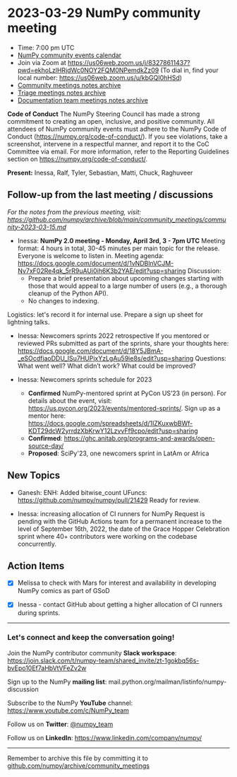 # 2023-03-29 NumPy community meeting


- Time: 7:00 pm UTC
- [NumPy community events calendar](https://scientific-python.org/calendars/)
- Join via Zoom at https://us06web.zoom.us/j/83278611437?pwd=ekhoLzlHRjdWc0NOY2FQM0NPemdkZz09 (To dial in, find your local number: https://us06web.zoom.us/u/kbGQI0hHSd)
- [Community meetings notes archive](https://github.com/numpy/archive/tree/main/community_meetings)
- [Triage meetings notes archive](https://github.com/numpy/archive/tree/master/triage_meetings)
- [Documentation team meetings notes archive](https://github.com/numpy/archive/tree/main/docs_team_meetings)

**Code of Conduct**
The NumPy Steering Council has made a strong commitment to creating an open, inclusive, and positive community. 
All attendees of NumPy community events must adhere to the NumPy Code of Conduct (https://numpy.org/code-of-conduct/). 
If you see violations, take a screenshot, intervene in a respectful manner, and report it to the CoC Committee via email. For more information, refer to the Reporting Guidelines section on https://numpy.org/code-of-conduct/.


**Present:** Inessa, Ralf, Tyler, Sebastian, Matti, Chuck, Raghuveer



## Follow-up from the last meeting / discussions

_For the notes from the previous meeting, visit: https://github.com/numpy/archive/blob/main/community_meetings/community-2023-03-15.md_


- Inessa: **NumPy 2.0 meeting - Monday, April 3rd, 3 - 7pm UTC**
Meeting format: 4 hours in total, 30-45 minutes per main topic for the release. Everyone is welcome to listen in.
Meeting agenda: https://docs.google.com/document/d/1vNDBlnVCJM-Nv7xF02Re4qk_5rR9uAUi0ih6K3b2YAE/edit?usp=sharing
Discussion:
  - Prepare a brief presentation about upcoming changes starting with those that would appeal to a large number of users (e.g., a thorough cleanup of the Python API).
  - No changes to indexing.

Logistics: let's record it for internal use.
Prepare a sign up sheet for lightning talks.

- Inessa: Newcomers sprints 2022 retrospective
If you mentored or reviewed PRs submitted as part of the sprints, share your thoughts here: https://docs.google.com/document/d/18Y5JBmA-_eSOcdfjaoDDU_ISu7HUPjxYzLgAu59ie8s/edit?usp=sharing
Questions:
What went well?
What didn’t work?
What could be improved?

- Inessa: Newcomers sprints schedule for 2023
  - **Confirmed** NumPy-mentored sprint at PyCon US’23 (in person). 
For details about the event, visit: https://us.pycon.org/2023/events/mentored-sprints/.
Sign up as a mentor here: https://docs.google.com/spreadsheets/d/1IZKuxwbBWf-KDT29dcW2yrrdzXbKrwY12LzvvFf9cpo/edit?usp=sharing
  - **Confirmed**: https://ghc.anitab.org/programs-and-awards/open-source-day/
  - **Proposed**: SciPy'23, one newcomers sprint in LatAm or Africa

## New Topics

- Ganesh: ENH: Added bitwise_count UFuncs: https://github.com/numpy/numpy/pull/21429
Ready for review.

- Inessa: increasing allocation of CI runners for NumPy Request is pending with the GitHub Actions team for a permanent increase to the level of September 16th, 2022, the date of the Grace Hopper Celebration sprint where 40+ contributors were working on the codebase concurrently.

## Action Items

- [x] Melissa to check with Mars for interest and availability in developing NumPy comics as part of GSoD
- [x] Inessa - contact GitHub about getting a higher allocation of CI runners during sprints.


---

### Let's connect and keep the conversation going!
Join the NumPy contributor community **Slack workspace**: https://join.slack.com/t/numpy-team/shared_invite/zt-1gokbq56s-bvEpo10Ef7aHbVtVFeZv2w

Sign up to the NumPy **mailing list**: mail.python.org/mailman/listinfo/numpy-discussion

Subscribe to the NumPy **YouTube** channel: https://www.youtube.com/c/NumPy_team

Follow us on **Twitter**: [@numpy_team](https://twitter.com/numpy_team)

Follow us on **LinkedIn**: https://www.linkedin.com/company/numpy/

---
Remember to archive this file by committing it to [github.com/numpy/archive/community_meetings](https://github.com/numpy/archive/tree/main/community_meetings)
